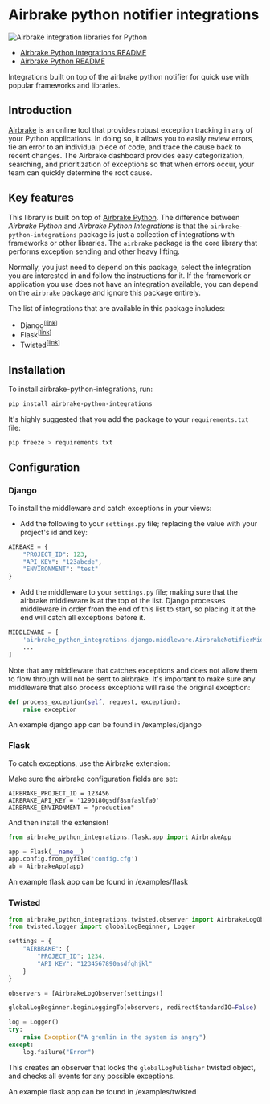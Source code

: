 Airbrake python notifier integrations
========

![Airbrake integration libraries for Python][arthur-python]

* [Airbrake Python Integrations README](https://github.com/airbrake/airbrake-python-integrations)
* [Airbrake Python README](https://github.com/airbrake/airbrake-python)

Integrations built on top of the airbrake python notifier for quick use with popular frameworks and libraries.

Introduction
------------

[Airbrake](https://airbrake.io/) is an online tool that provides robust exception
tracking in any of your Python applications. In doing so, it allows you to easily
review errors, tie an error to an individual piece of code, and trace the cause
back to recent changes. The Airbrake dashboard provides easy categorization,
searching, and prioritization of exceptions so that when errors occur, your team
can quickly determine the root cause.

Key features
------------

This library is built on top of [Airbrake Python][airbrake-python]. The difference
between _Airbrake Python_ and _Airbrake Python Integrations_ is that the
`airbrake-python-integrations` package is just a collection of integrations
with frameworks or other libraries. The `airbrake` package is the core library
that performs exception sending and other heavy lifting.

Normally, you just need to depend on this package, select the integration you are
interested in and follow the instructions for it. If the framework or
application you use does not have an integration available, you can depend on
the `airbrake` package and ignore this package entirely.

The list of integrations that are available in this package includes:

* Django<sup>[[link](#django)]</sup>
* Flask<sup>[[link](#flask)]</sup>
* Twisted<sup>[[link](#twisted)]</sup>

Installation
------------

To install airbrake-python-integrations, run:
```bash
pip install airbrake-python-integrations
```

It's highly suggested that you add the package to your `requirements.txt` file:

```bash
pip freeze > requirements.txt
```

Configuration
-------------

### Django

To install the middleware and catch exceptions in your views:

- Add the following to your `settings.py` file; replacing the value with your
project's id and key:

```python
AIRBAKE = {
    "PROJECT_ID": 123,
    "API_KEY": "123abcde",
    "ENVIRONMENT": "test"
}
```

- Add the middleware to your `settings.py` file; making sure that the
airbrake middleware is at the top of the list. Django processes middleware
in order from the end of this list to start, so placing it at the end will
catch all exceptions before it.

```python
MIDDLEWARE = [
    'airbrake_python_integrations.django.middleware.AirbrakeNotifierMiddleware',
    ...
]
```

Note that any middleware that catches exceptions and does not allow them to
flow through will not be sent to airbrake. It's important to make sure any
middleware that also process exceptions will raise the original exception:

```python
def process_exception(self, request, exception):
    raise exception
```

An example django app can be found in /examples/django

### Flask

To catch exceptions, use the Airbrake extension:

Make sure the airbrake configuration fields are set:
```
AIRBRAKE_PROJECT_ID = 123456
AIRBRAKE_API_KEY = '1290180gsdf8snfaslfa0'
AIRBRAKE_ENVIRONMENT = "production"
```

And then install the extension!
```python
from airbrake_python_integrations.flask.app import AirbrakeApp

app = Flask(__name__)
app.config.from_pyfile('config.cfg')
ab = AirbrakeApp(app)
```

An example flask app can be found in /examples/flask

### Twisted

```python
from airbrake_python_integrations.twisted.observer import AirbrakeLogObserver
from twisted.logger import globalLogBeginner, Logger

settings = {
    "AIRBRAKE": {
        "PROJECT_ID": 1234,
        "API_KEY": "1234567890asdfghjkl"
    }
}

observers = [AirbrakeLogObserver(settings)]

globalLogBeginner.beginLoggingTo(observers, redirectStandardIO=False)

log = Logger()
try:
    raise Exception("A gremlin in the system is angry")
except:
    log.failure("Error")
```

This creates an observer that looks the `globalLogPublisher` twisted object, and checks all events for any possible exceptions.

An example flask app can be found in /examples/twisted

[airbrake-python]: https://github.com/airbrake/airbrake-python
[arthur-python]: http://f.cl.ly/items/3Z1A202C1U2j3E1O1N0n/python%2009.19.32.jpg
